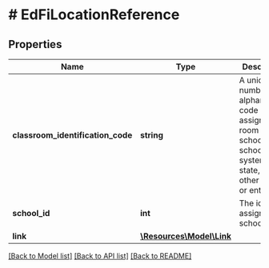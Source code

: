 # # EdFiLocationReference

## Properties

Name | Type | Description | Notes
------------ | ------------- | ------------- | -------------
**classroom_identification_code** | **string** | A unique number or alphanumeric code assigned to a room by a school, school system, state, or other agency or entity. |
**school_id** | **int** | The identifier assigned to a school. |
**link** | [**\Resources\Model\Link**](Link.md) |  | [optional]

[[Back to Model list]](../../README.md#models) [[Back to API list]](../../README.md#endpoints) [[Back to README]](../../README.md)

